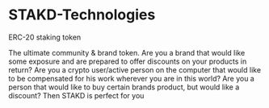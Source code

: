 # STAKD-Technologies
ERC-20 staking token

The ultimate community & brand token. Are you a brand that would like some exposure and are prepared to offer discounts on your products in return? Are you a crypto user/active person on the computer that would like to be compensated for his work wherever you are in this world? Are you a person that would like to buy certain brands product, but would like a discount? Then STAKD is perfect for you
